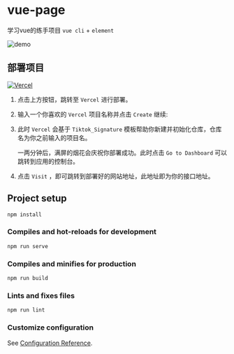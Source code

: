 # vue-page

学习vue的练手项目 `vue cli` + `element`

![demo](https://user-images.githubusercontent.com/31686695/113951196-ab5b8800-9845-11eb-8d0f-9a0da54f757b.png)

## 部署项目
[![Vercel](https://vercel.com/button)](https://vercel.com/new/clone?repository-url=https://github.com/5ime/vue-page)

1. 点击上方按钮，跳转至 `Vercel` 进行部署。

2. 输入一个你喜欢的 `Vercel` 项目名称并点击 `Create` 继续:

3. 此时 `Vercel` 会基于 `Tiktok_Signature` 模板帮助你新建并初始化仓库，仓库名为你之前输入的项目名。

    一两分钟后，满屏的烟花会庆祝你部署成功。此时点击 `Go to Dashboard` 可以跳转到应用的控制台。

4. 点击 `Visit` ，即可跳转到部署好的网站地址，此地址即为你的接口地址。

## Project setup
```
npm install
```

### Compiles and hot-reloads for development
```
npm run serve
```

### Compiles and minifies for production
```
npm run build
```

### Lints and fixes files
```
npm run lint
```

### Customize configuration
See [Configuration Reference](https://cli.vuejs.org/config/).
